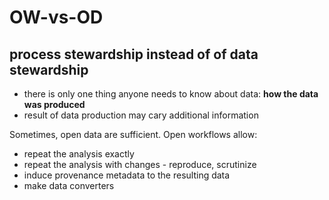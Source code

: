 # OW-vs-OD
## process stewardship instead of of data stewardship

* there is only one thing anyone needs to know about data: **how the data was produced**
* result of data production may cary additional information 

Sometimes, open data are sufficient.
Open workflows allow:
* repeat the analysis exactly
* repeat the analysis with changes - reproduce, scrutinize
* induce provenance metadata to the resulting data
* make data converters
